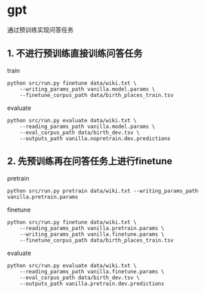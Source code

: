 # gpt

通过预训练实现问答任务

## 1. 不进行预训练直接训练问答任务

train
```
python src/run.py finetune data/wiki.txt \
    --writing_params_path vanilla.model.params \
    --finetune_corpus_path data/birth_places_train.tsv

```

evaluate
```
python src/run.py evaluate data/wiki.txt \
    --reading_params_path vanilla.model.params \
    --eval_corpus_path data/birth_dev.tsv \
    --outputs_path vanilla.nopretrain.dev.predictions
```

## 2. 先预训练再在问答任务上进行finetune

pretrain
```
python src/run.py pretrain data/wiki.txt --writing_params_path vanilla.pretrain.params
```

finetune
```
python src/run.py finetune data/wiki.txt \
    --reading_params_path vanilla.pretrain.params \
    --writing_params_path vanilla.finetune.params \
    --finetune_corpus_path data/birth_places_train.tsv
```

evaluate
```
python src/run.py evaluate data/wiki.txt \
    --reading_params_path vanilla.finetune.params \
    --eval_corpus_path data/birth_dev.tsv \
    --outputs_path vanilla.pretrain.dev.predictions
```